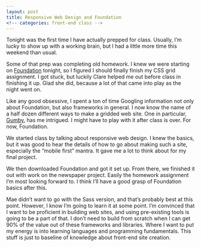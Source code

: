 ```yaml
---
layout: post
title: Responsive Web Design and Foundation
<!-- categories: front-end class -->
---
```

Tonight was the first time I have actually prepped for class. Usually, I’m lucky to show up with a working brain, but I had a little more time this weekend than usual.

Some of that prep was completing old homework. I knew we were starting on [Foundation](http://foundation.zurb.com/ "Zurb Foundation") tonight, so I figured I should finally finish my CSS grid assignment. I got stuck, but luckily Clare helped me out before class in finishing it up. Glad she did, because a lot of that came into play as the night went on.

Like any good obsessive, I spent a ton of time Googling information not only about Foundation, but also frameworks in general. I now know the name of a half dozen different ways to make a gridded web site. One in particular, [Gumby](http://gumbyframework.com/ "Gumby"), has me intrigued. I might have to play with it after class is over. For now, Foundation.

We started class by talking about responsive web design. I knew the basics, but it was good to hear the details of how to go about making such a site, especially the “mobile first” mantra. It gave me a lot to think about for my final project.

We then downloaded Foundation and got it set up. From there, we finished it out with work on the newspaper project. Easily the homework assignment I’m most looking forward to. I think I’ll have a good grasp of Foundation basics after this. 

Mae didn’t want to go with the Sass version, and that’s probably best at this point. However, I know I’m going to learn it at some point. I’m convinced that I want to be proficient in building web sites, and using pre-existing tools is going to be a part of that. I don’t need to build from scratch when I can get 90% of the value out of these frameworks and libraries. Where I want to put my energy is into learning languages and programming fundamentals. This stuff is just to baseline of knowledge about front-end site creation. 
